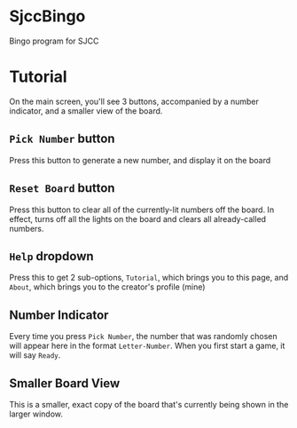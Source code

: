 # SjccBingo
Bingo program for SJCC

# Tutorial
On the main screen, you'll see 3 buttons, accompanied by a number indicator, and a smaller view of the board.

## `Pick Number` button
Press this button to generate a new number, and display it on the board

## `Reset Board` button
Press this button to clear all of the currently-lit numbers off the board. In effect, turns off all the lights on the board and clears all already-called numbers.

## `Help` dropdown
Press this to get 2 sub-options, `Tutorial`, which brings you to this page, and `About`, which brings you to the creator's profile (mine)

## Number Indicator
Every time you press `Pick Number`, the number that was randomly chosen will appear here in the format `Letter-Number`. When you first start a game, it will say `Ready`.

## Smaller Board View
This is a smaller, exact copy of the board that's currently being shown in the larger window.
